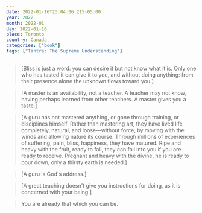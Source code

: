```yaml
---
date: 2022-01-16T23:04:06.215-05:00
year: 2022
month: 2022-01
day: 2022-01-16
place: Toronto
country: Canada
categories: ["book"]
tags: ["Tantra: The Supreme Understanding"]
---
```

> [Bliss is just a word: you can desire it but not know what it is. Only one who has tasted it can give it to you, and without doing anything: from their presence alone the unknown flows toward you.]

> [A master is an availability, not a teacher. A teacher may not know, having perhaps learned from other teachers. A master gives you a taste.]

> [A guru has not mastered anything, or gone through training, or disciplines himself. Rather than mastering art, they have lived life completely, natural, and loose—without force, by moving with the winds and allowing nature its course. Through millions of experiences of suffering, pain, bliss, happiness, they have matured. Ripe and heavy with the fruit, ready to fall, they can fall into you if you are ready to receive. Pregnant and heavy with the divine, he is ready to pour down, only a thirsty earth is needed.]

> [A guru is God's address.]

> [A great teaching doesn't give you instructions for doing, as it is concerned with your being.]

> You are already that which you can be.
